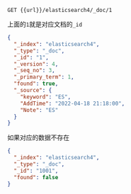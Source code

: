 ```
GET {{url}}/elasticsearch4/_doc/1
```

上面的`1`就是对应文档的`_id`

```json
{
  "_index": "elasticsearch4",
  "_type": "_doc",
  "_id": "1",
  "_version": 4,
  "_seq_no": 3,
  "_primary_term": 1,
  "found": true,
  "_source": {
    "keyword": "ES",
    "AddTime": "2022-04-18 21:18:00",
    "Note": "ES"
  }
}
```

如果对应的数据不存在

```json
{
  "_index": "elasticsearch4",
  "_type": "_doc",
  "_id": "1001",
  "found": false
}
```